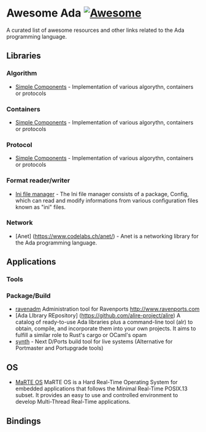 # Awesome Ada [![Awesome](https://cdn.rawgit.com/sindresorhus/awesome/d7305f38d29fed78fa85652e3a63e154dd8e8829/media/badge.svg)](https://github.com/sindresorhus/awesome)

A curated list of awesome resources and other links related to the Ada programming language.

## Libraries

### Algorithm
- [Simple Components](http://www.dmitry-kazakov.de/ada/components.htm) - Implementation of various algorythn, containers or protocols

### Containers
- [Simple Components](http://www.dmitry-kazakov.de/ada/components.htm) - Implementation of various algorythn, containers or protocols

### Protocol
- [Simple Components](http://www.dmitry-kazakov.de/ada/components.htm) - Implementation of various algorythn, containers or protocols


### Format reader/writer
- [Ini file manager](https://sourceforge.net/projects/ini-files) - The Ini file manager consists of a package, Config, which can read and modify informations from various configuration files known as "ini" files.

### Network
- [Anet] (https://www.codelabs.ch/anet/) - Anet is a networking library for the Ada programming language.


## Applications

### Tools

### Package/Build
- [ravenadm](https://github.com/jrmarino/ravenadm) Administration tool for Ravenports http://www.ravenports.com
- [Ada LIbrary REpository] (https://github.com/alire-project/alire) A catalog of ready-to-use Ada libraries plus a command-line tool (alr) to obtain, compile, and incorporate them into your own projects. It aims to fulfill a similar role to Rust's cargo or OCaml's opam
- [synth](https://github.com/jrmarino/synth) - Next D/Ports build tool for live systems (Alternative for Portmaster and Portupgrade tools)
## OS
- [MaRTE OS](https://marte.unican.es/) MaRTE OS is a Hard Real-Time Operating System for embedded applications that follows the Minimal Real-Time POSIX.13 subset. It provides an easy to use and controlled environment to develop Multi-Thread Real-Time applications. 

## Bindings









